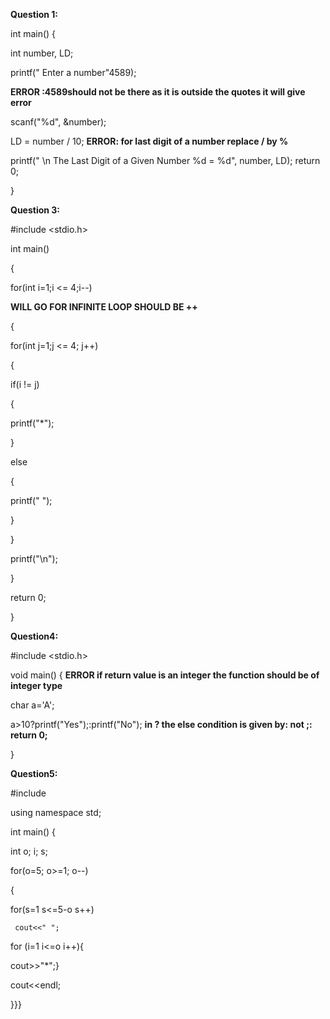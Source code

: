   **Question 1:**
  
int main() 
{ 

int number, LD;

printf(" Enter a number"4589);

**ERROR :4589should not be there as it is outside the quotes it will give error**

scanf("%d", &number); 

LD = number / 10; **ERROR: for last digit of a number replace / by %**

printf(" \n The Last Digit of a Given Number %d = %d", number, LD); return 0; 

} 

**Question 3:**

#include <stdio.h> 

int main() 

{

for(int i=1;i <= 4;i--)  

**WILL GO FOR INFINITE LOOP SHOULD BE ++**

{ 

for(int j=1;j <= 4; j++) 

{

if(i != j)

{

printf("*");

} 

else

{

printf(" ");

}

}

printf("\n");

} 

return 0;

} 

**Question4:**

#include <stdio.h> 

void main() { **ERROR if return value is an integer the function should be of integer type**

char a='A'; 

a>10?printf("Yes");:printf("No");    **in ? the else condition is given by: not ;: return 0;** 

}

**Question5:**

#include <iostream>
 
using namespace std;
 
int main() {
 
int o; i; s;

for(o=5; o>=1; o--)

 {

 for(s=1 s<=5-o s++)

     cout<<" ";

 for (i=1 i<=o i++){

 cout>>"*";}

 cout<<endl;

 }}}




